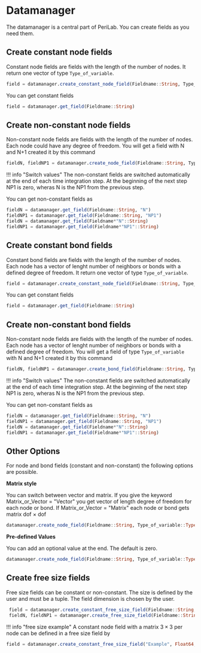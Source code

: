 # Datamanager
The datamanager is a central part of PeriLab. You can create fields as you need them. 
## Create constant node fields
Constant node fields are fields with the length of the number of nodes. It return one vector of type `Type_of_variable`. 

```julia
field = datamanager.create_constant_node_field(Fieldname::String, Type_of_variable::Type, Degree_of_freedom::Int64)
```

You can get constant fields  
```julia
field = datamanager.get_field(Fieldname::String)
```

## Create non-constant node fields
Non-constant node fields are fields with the length of the number of nodes. Each node could have any degree of freedom. 
You will get a field with N and N+1 created it by this command

```julia
fieldN, fieldNP1 = datamanager.create_node_field(Fieldname::String, Type_of_variable::Type, Degree_of_freedom::Int64)
```
!!! info "Switch values" 
    The non-constant fields are switched automatically at the end of each time integration step. At the beginning of the next step NP1 is zero, wheras N is the NP1 from the previous step.

You can get non-constant fields as   
```julia
fieldN = datamanager.get_field(Fieldname::String, "N")
fieldNP1 = datamanager.get_field(Fieldname::String, "NP1")
fieldN = datamanager.get_field(Fieldname*"N"::String)
fieldNP1 = datamanager.get_field(Fieldname*"NP1"::String)
```
## Create constant bond fields
Constant bond fields are fields with the length of the number of nodes. Each node has a vector of lenght number of neighbors or bonds with a defined degree of freedom. It return one vector of type `Type_of_variable`.

```julia
field = datamanager.create_constant_node_field(Fieldname::String, Type_of_variable::Type, Degree_of_freedom::Int64)
```

You can get constant fields  
```julia
field = datamanager.get_field(Fieldname::String)
```

## Create non-constant bond fields
Non-constant node fields are fields with the length of the number of nodes. Each node has a vector of lenght number of neighbors or bonds with a defined degree of freedom. 
You will get a field of type `Type_of_variable` with N and N+1 created it by this command

```julia
fieldN, fieldNP1 = datamanager.create_bond_field(Fieldname::String, Type_of_variable::Type, Degree_of_freedom::Int64)
```
!!! info "Switch values" 
    The non-constant fields are switched automatically at the end of each time integration step. At the beginning of the next step NP1 is zero, wheras N is the NP1 from the previous step.

You can get non-constant fields as   
```julia
fieldN = datamanager.get_field(Fieldname::String, "N")
fieldNP1 = datamanager.get_field(Fieldname::String, "NP1")
fieldN = datamanager.get_field(Fieldname*"N"::String)
fieldNP1 = datamanager.get_field(Fieldname*"NP1"::String)
```

## Other Options
For node and bond fields (constant and non-constant) the following options are possible.

**Matrix style**

You can switch between vector and matrix. If you give the keyword Matrix_or_Vector = "Vector" you get vector of length degree of freedom for each node or bond. If Matrix_or_Vector = "Matrix" each node or bond gets matrix dof $\times$ dof
```julia
datamanager.create_node_field(Fieldname::String, Type_of_variable::Type, Matrix_or_Vector::String, Degree_of_freedom::Int64)
```
**Pre-defined Values**

You can add an optional value at the end. The default is zero.

```julia
datamanager.create_node_field(Fieldname::String, Type_of_variable::Type, Degree_of_freedom::Int64, Value::Type_of_variable)
```

## Create free size fields
Free size fields can be constant or non-constant. The size is defined by the user and must be a tuple. The field dimension is chosen by the user.
```julia
 field = datamanager.create_constant_free_size_field(Fieldname::String, Type_of_variable::Type, size::Tuple)
 fieldN, fieldNP1 = datamanager.create_free_size_field(Fieldname::String, Type_of_variable::Type, size::Tuple)
```
!!! info "free size example" 
    A constant node field with a matrix $3\times3$ per node can be defined in a free size field by


```julia
field = datamanager.create_constant_free_size_field("Example", Float64, (number_of_nodes, 3, 3))
```